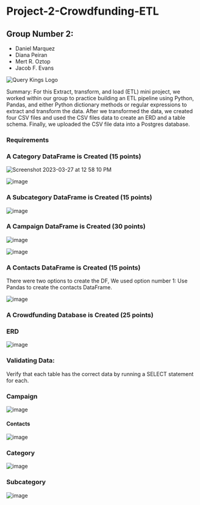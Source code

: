 # Project-2-Crowdfunding-ETL
## Group Number 2:
* Daniel Marquez
* Diana Peiran 
* Mert R. Oztop
* Jacob F. Evans 


![Query Kings Logo](https://user-images.githubusercontent.com/128439353/228010385-dfebd498-d15c-408a-9f7e-8ddd3b25fbd2.jpg)

Summary: For this Extract, transform, and load (ETL) mini project, we worked within our group to practice building an ETL pipeline using Python, Pandas, and either Python dictionary methods or regular expressions to extract and transform the data. After we transformed the data, we created four CSV files and used the CSV files data to create an ERD and a table schema. Finally, we uploaded the CSV file data into a Postgres database.

### Requirements
### A Category DataFrame is Created (15 points)



![Screenshot 2023-03-27 at 12 58 10 PM](https://user-images.githubusercontent.com/128439353/228012463-4dd1569b-65bb-4000-8e80-347a5f9ce798.png)

![image](https://user-images.githubusercontent.com/128439353/228013877-324c2652-6f6f-4db4-9cf3-6cc5c5083a62.png)


### A Subcategory DataFrame is Created (15 points)

![image](https://user-images.githubusercontent.com/128439353/228013022-56deb5de-c66a-4f0f-ac50-8331ccd6cbb0.png)



### A Campaign DataFrame is Created (30 points)

![image](https://user-images.githubusercontent.com/128439353/228014324-658bd706-ecaa-4d95-a3dd-3c2b9fc8e8e3.png)

![image](https://user-images.githubusercontent.com/128439353/228014877-77535af7-8b2f-4119-9977-e32a74e3e75f.png)


### A Contacts DataFrame is Created (15 points)

There were two options to create the DF, We used option number 1: Use Pandas to create the contacts DataFrame.


![image](https://user-images.githubusercontent.com/128439353/228015070-f57e37ac-4f7a-43b8-98b9-8208fc3ce591.png)



### A Crowdfunding Database is Created (25 points)

### ERD
![image](https://user-images.githubusercontent.com/128439353/228026788-26250914-8b73-42b8-a96e-7b71e3933d31.png)


### Validating Data:
Verify that each table has the correct data by running a SELECT statement for each.

### Campaign
![image](https://user-images.githubusercontent.com/128439353/228032607-a2b77f4d-4e2f-49ab-9503-bf1425580ecb.png)

#### Contacts
![image](https://user-images.githubusercontent.com/128439353/228032805-6a065987-80fd-4869-aade-ee5305151582.png)


### Category
![image](https://user-images.githubusercontent.com/128439353/228032926-212c786b-174e-4c3b-925f-0c38befecb85.png)


### Subcategory

![image](https://user-images.githubusercontent.com/128439353/228033099-acd9a069-a722-4960-b870-dbb828430b9b.png)


